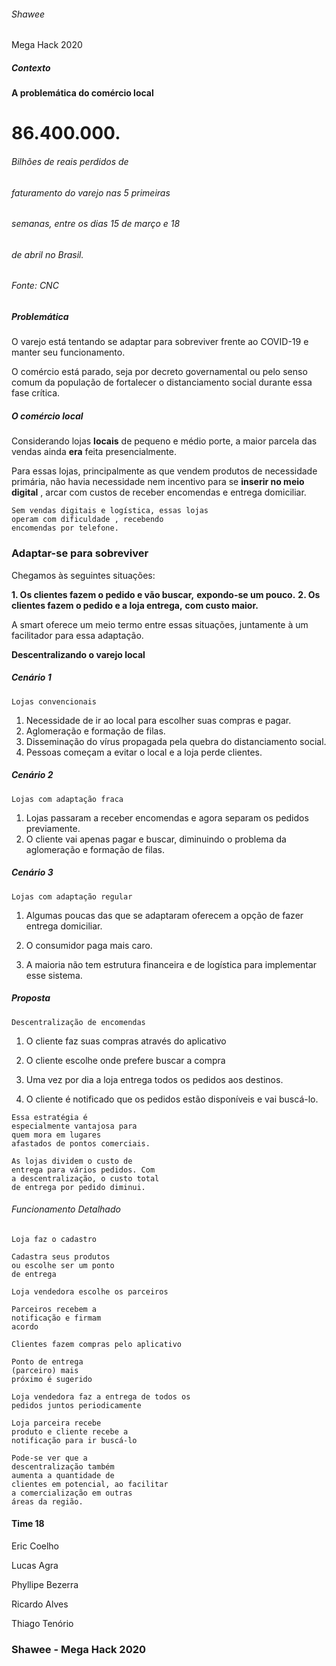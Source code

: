 ###### Shawee

Mega Hack 2020

##### Contexto

**A problemática do comércio local**


# 86.400.000.

###### Bilhões de reais perdidos de

###### faturamento do varejo nas 5 primeiras

###### semanas, entre os dias 15 de março e 18

###### de abril no Brasil.

###### Fonte: CNC


##### Problemática

O varejo está tentando se adaptar para
sobreviver frente ao COVID-19 e manter
seu funcionamento.

O comércio está parado, seja por
decreto governamental ou pelo senso
comum da população de fortalecer o
distanciamento social durante essa fase
crítica.


##### O comércio local

Considerando lojas **locais** de pequeno e
médio porte, a maior parcela das vendas
ainda **era** feita presencialmente.

Para essas lojas, principalmente as que
vendem produtos de necessidade
primária, não havia necessidade nem
incentivo para se **inserir no meio
digital** , arcar com custos de receber
encomendas e entrega domiciliar.


```
Sem vendas digitais e logística, essas lojas
operam com dificuldade , recebendo
encomendas por telefone.
```

### Adaptar-se para sobreviver

Chegamos às seguintes situações:

**1. Os clientes fazem o pedido e vão buscar,**
    **expondo-se um pouco.**
**2. Os clientes fazem o pedido e a loja entrega,**
    **com custo maior.**


A smart oferece um meio termo entre essas
situações, juntamente à um facilitador para
essa adaptação.


**Descentralizando o varejo local**


##### Cenário 1
```
Lojas convencionais
```

1. Necessidade de ir ao local para
escolher suas compras e pagar.
2. Aglomeração e formação de filas.
3. Disseminação do vírus propagada
    pela quebra do distanciamento social.
4. Pessoas começam a evitar o local e
a loja perde clientes.


##### Cenário 2

```
Lojas com adaptação fraca
```
1. Lojas passaram a receber
encomendas e agora separam os
pedidos previamente.
2. O cliente vai apenas pagar e buscar,
diminuindo o problema da
aglomeração e formação de filas.



##### Cenário 3

```
Lojas com adaptação regular
```
1. Algumas poucas das que se
adaptaram oferecem a opção de fazer
entrega domiciliar.
2. O consumidor paga mais caro.

3. A maioria não tem estrutura financeira e
de logística para implementar esse sistema.


##### Proposta

```
Descentralização de encomendas
```
1. O cliente faz suas compras
através do aplicativo

2. O cliente escolhe onde
    prefere buscar a compra


3. Uma vez por dia a loja
    entrega todos os pedidos aos
    destinos.
4. O cliente é notificado que os
    pedidos estão disponíveis e
    vai buscá-lo.


```
Essa estratégia é
especialmente vantajosa para
quem mora em lugares
afastados de pontos comerciais.
```

```
As lojas dividem o custo de
entrega para vários pedidos. Com
a descentralização, o custo total
de entrega por pedido diminui.
```

###### Funcionamento Detalhado
```
Loja faz o cadastro
```
```
Cadastra seus produtos
ou escolhe ser um ponto
de entrega
```
```
Loja vendedora escolhe os parceiros
```
```
Parceiros recebem a
notificação e firmam
acordo
```
```
Clientes fazem compras pelo aplicativo
```
```
Ponto de entrega
(parceiro) mais
próximo é sugerido
```
```
Loja vendedora faz a entrega de todos os
pedidos juntos periodicamente
```
```
Loja parceira recebe
produto e cliente recebe a
notificação para ir buscá-lo
```

```
Pode-se ver que a
descentralização também
aumenta a quantidade de
clientes em potencial, ao facilitar
a comercialização em outras
áreas da região.
```


#### Time 18

Eric Coelho

Lucas Agra

Phyllipe Bezerra

Ricardo Alves

Thiago Tenório


### Shawee - Mega Hack 2020

